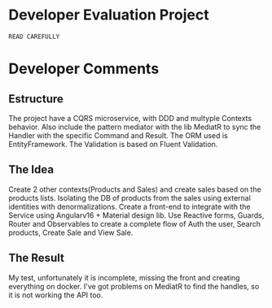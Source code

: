 # Developer Evaluation Project

`READ CAREFULLY`

# Developer Comments

## Estructure
The project have a CQRS microservice, with DDD and multyple Contexts behavior. Also include the pattern mediator with the lib MediatR to sync the Handler with the specific Command and Result.
The ORM used is EntityFramework.
The Validation is based on Fluent Validation.

## The Idea
Create 2 other contexts(Products and Sales) and create sales based on the products lists. 
Isolating the DB of products from the sales using external identities with denormalizations.
Create a front-end to integrate with the Service using Angularv16 + Material design lib.
Use Reactive forms, Guards, Router and Observables to create a complete flow of Auth the user, Search products, Create Sale and View Sale.

## The Result
My test, unfortunately it is incomplete, missing the front and creating everything on docker.
I've got problems on MediatR to find the handles, so it is not working the API too.
